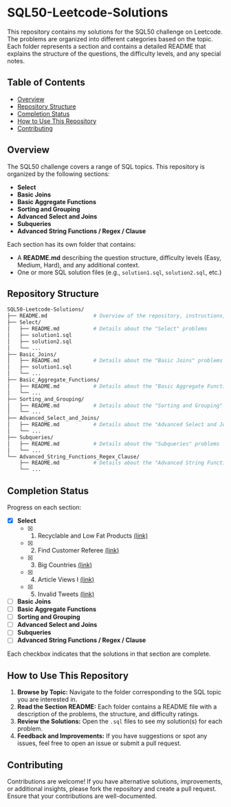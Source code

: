 # SQL50-Leetcode-Solutions
This repository contains my solutions for the SQL50 challenge on Leetcode. The problems are organized into different categories based on the topic. Each folder represents a section and contains a detailed README that explains the structure of the questions, the difficulty levels, and any special notes.

## Table of Contents

- [Overview](#overview)
- [Repository Structure](#repository-structure)
- [Completion Status](#completion-status)
- [How to Use This Repository](#how-to-use-this-repository)
- [Contributing](#contributing)

## Overview

The SQL50 challenge covers a range of SQL topics. This repository is organized by the following sections:

- **Select**
- **Basic Joins**
- **Basic Aggregate Functions**
- **Sorting and Grouping**
- **Advanced Select and Joins**
- **Subqueries**
- **Advanced String Functions / Regex / Clause**

Each section has its own folder that contains:
- A **README.md** describing the question structure, difficulty levels (Easy, Medium, Hard), and any additional context.
- One or more SQL solution files (e.g., `solution1.sql`, `solution2.sql`, etc.)

## Repository Structure 

```sh
SQL50-Leetcode-Solutions/
├── README.md               # Overview of the repository, instructions, and table of contents
├── Select/
│   ├── README.md           # Details about the "Select" problems
│   ├── solution1.sql
│   ├── solution2.sql
│   └── ...
├── Basic_Joins/
│   ├── README.md           # Details about the "Basic Joins" problems
│   ├── solution1.sql
│   └── ...
├── Basic_Aggregate_Functions/
│   ├── README.md           # Details about the "Basic Aggregate Functions" problems
│   └── ...
├── Sorting_and_Grouping/
│   ├── README.md           # Details about the "Sorting and Grouping" problems
│   └── ...
├── Advanced_Select_and_Joins/
│   ├── README.md           # Details about the "Advanced Select and Joins" problems
│   └── ...
├── Subqueries/
│   ├── README.md           # Details about the "Subqueries" problems
│   └── ...
└── Advanced_String_Functions_Regex_Clause/
    ├── README.md           # Details about the "Advanced String Functions / Regex / Clause" problems
    └── ...
```

## Completion Status

Progress on each section:

- [x] **Select**
    - [x] 1. Recyclable and Low Fat Products [(link)](https://leetcode.com/problems/recyclable-and-low-fat-products/description/?envType=study-plan-v2&envId=top-sql-50) 
    - [x] 2. Find Customer Referee [(link)](https://leetcode.com/problems/find-customer-referee/description/?envType=study-plan-v2&envId=top-sql-50) 
    - [x] 3. Big Countries [(link)](https://leetcode.com/problems/big-countries/description/?envType=study-plan-v2&envId=top-sql-50) 
    - [x] 4. Article Views I [(link)](https://leetcode.com/problems/article-views-i/description/?envType=study-plan-v2&envId=top-sql-50) 
    - [x] 5. Invalid Tweets [(link)](https://leetcode.com/problems/invalid-tweets/description/?envType=study-plan-v2&envId=top-sql-50) 
- [ ] **Basic Joins**
- [ ] **Basic Aggregate Functions**
- [ ] **Sorting and Grouping**
- [ ] **Advanced Select and Joins**
- [ ] **Subqueries**
- [ ] **Advanced String Functions / Regex / Clause**

Each checkbox indicates that the solutions in that section are complete.

## How to Use This Repository

1. **Browse by Topic:** Navigate to the folder corresponding to the SQL topic you are interested in.
2. **Read the Section README:** Each folder contains a README file with a description of the problems, the structure, and difficulty ratings.
3. **Review the Solutions:** Open the `.sql` files to see my solution(s) for each problem.
4. **Feedback and Improvements:** If you have suggestions or spot any issues, feel free to open an issue or submit a pull request.

## Contributing

Contributions are welcome! If you have alternative solutions, improvements, or additional insights, please fork the repository and create a pull request. Ensure that your contributions are well-documented.